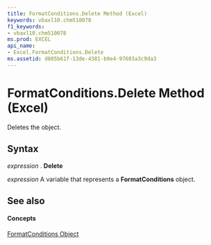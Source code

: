 ```yaml
---
title: FormatConditions.Delete Method (Excel)
keywords: vbaxl10.chm510078
f1_keywords:
- vbaxl10.chm510078
ms.prod: EXCEL
api_name:
- Excel.FormatConditions.Delete
ms.assetid: d805b61f-13de-4381-b9e4-97603a3c9da3
---
```



# FormatConditions.Delete Method (Excel)

Deletes the object.


## Syntax

 _expression_ . **Delete**

 _expression_ A variable that represents a **FormatConditions** object.


## See also


#### Concepts


[FormatConditions Object](formatconditions-object-excel.md)

